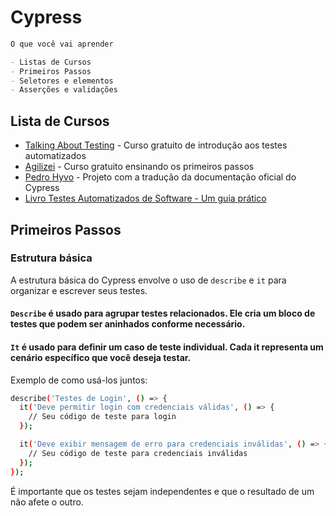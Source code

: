 # Cypress

```markdown
O que você vai aprender

- Listas de Cursos
- Primeiros Passos
- Seletores e elementos
- Asserções e validações
```
## Lista de Cursos

* [Talking About Testing](https://talkingabouttesting.coursify.me/courses/introducao-aos-testes-automatizados) - Curso gratuito de introdução aos testes automatizados
* [Agilizei](https://app.agilizei.com/pt) - Curso gratuito ensinando os primeiros passos
* [Pedro Hyvo](https://github.com/pedrohyvo/cypress-docs-pt-br) - Projeto com a tradução da documentação oficial do Cypress
* [Livro Testes Automatizados de Software - Um guia prático](https://aeaab.com.br/assets/docs/Testes_automatizados_de_software_-_Um_guia_pr%23U00e1tico_-_Casa_do_Codigo.pdf) 
  
## Primeiros Passos

### Estrutura básica
A estrutura básica do Cypress envolve o uso de `describe` e `it` para organizar e escrever seus testes.

#### `Describe` é usado para agrupar testes relacionados. Ele cria um bloco de testes que podem ser aninhados conforme necessário.

#### `It` é usado para definir um caso de teste individual. Cada it representa um cenário específico que você deseja testar.

Exemplo de como usá-los juntos:

```bash
describe('Testes de Login', () => {
  it('Deve permitir login com credenciais válidas', () => {
    // Seu código de teste para login
  });

  it('Deve exibir mensagem de erro para credenciais inválidas', () => {
    // Seu código de teste para credenciais inválidas
  });
});

```

É importante que os testes sejam independentes e que o resultado de um não afete o outro.

